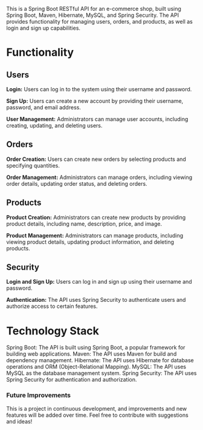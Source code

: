 This is a Spring Boot RESTful API for an e-commerce shop, built using Spring Boot, Maven, Hibernate, MySQL, and Spring Security. The API provides functionality for managing users, orders, and products, as well as login and sign up capabilities.

<h1>Functionality</h1>
<h2>Users</h2>
<p><b>Login:</b> Users can log in to the system using their username and password.</p>
<p><b>Sign Up:</b> Users can create a new account by providing their username, password, and email address.</p>
<p><b>User Management:</b> Administrators can manage user accounts, including creating, updating, and deleting users.</p>
<h2>Orders</h2>
<p><b>Order Creation:</b> Users can create new orders by selecting products and specifying quantities.</p>
<p><b>Order Management:</b> Administrators can manage orders, including viewing order details, updating order status, and deleting orders.</p>
<h2>Products</h2>
<p><b>Product Creation:</b> Administrators can create new products by providing product details, including name, description, price, and image.</p>
<p><b>Product Management:</b> Administrators can manage products, including viewing product details, updating product information, and deleting products.</p>
<h2>Security</h2>
<p><b>Login and Sign Up:</b> Users can log in and sign up using their username and password.</p>
<p><b>Authentication:</b> The API uses Spring Security to authenticate users and authorize access to certain features.</p>
<h1>Technology Stack</h1>
Spring Boot: The API is built using Spring Boot, a popular framework for building web applications.
Maven: The API uses Maven for build and dependency management.
Hibernate: The API uses Hibernate for database operations and ORM (Object-Relational Mapping).
MySQL: The API uses MySQL as the database management system.
Spring Security: The API uses Spring Security for authentication and authorization.
<h3>Future Improvements</h3>
This is a project in continuous development, and improvements and new features will be added over time. Feel free to contribute with suggestions and ideas!
